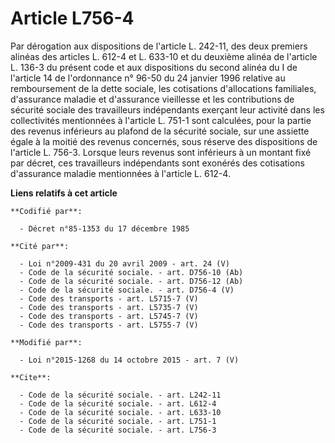 # Article L756-4

Par dérogation aux dispositions de l'article L. 242-11, des deux premiers alinéas des articles L. 612-4 et L. 633-10 et du
deuxième alinéa de l'article L. 136-3 du présent code et aux dispositions du second alinéa du I de l'article 14 de
l'ordonnance n° 96-50 du 24 janvier 1996 relative au remboursement de la dette sociale, les cotisations d'allocations
familiales, d'assurance maladie et d'assurance vieillesse et les contributions de sécurité sociale des travailleurs
indépendants exerçant leur activité dans les collectivités mentionnées à l'article L. 751-1 sont calculées, pour la partie
des revenus inférieurs au plafond de la sécurité sociale, sur une assiette égale à la moitié des revenus concernés, sous
réserve des dispositions de l'article L. 756-3. Lorsque leurs revenus sont inférieurs à un montant fixé par décret, ces
travailleurs indépendants sont exonérés des cotisations d'assurance maladie mentionnées à l'article L. 612-4.

**Liens relatifs à cet article**

	**Codifié par**:

	  - Décret n°85-1353 du 17 décembre 1985

	**Cité par**:

	  - Loi n°2009-431 du 20 avril 2009 - art. 24 (V)
	  - Code de la sécurité sociale. - art. D756-10 (Ab)
	  - Code de la sécurité sociale. - art. D756-12 (Ab)
	  - Code de la sécurité sociale. - art. D756-4 (V)
	  - Code des transports - art. L5715-7 (V)
	  - Code des transports - art. L5735-7 (V)
	  - Code des transports - art. L5745-7 (V)
	  - Code des transports - art. L5755-7 (V)

	**Modifié par**:

	  - Loi n°2015-1268 du 14 octobre 2015 - art. 7 (V)

	**Cite**:

	  - Code de la sécurité sociale. - art. L242-11
	  - Code de la sécurité sociale. - art. L612-4
	  - Code de la sécurité sociale. - art. L633-10
	  - Code de la sécurité sociale. - art. L751-1
	  - Code de la sécurité sociale. - art. L756-3
